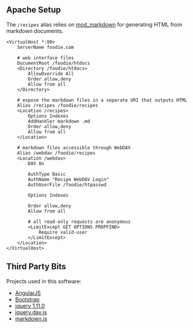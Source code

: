 ## Apache Setup

The `/recipes` alias relies on [mod_markdown](https://github.com/hamano/apache-mod-markdown)
for generating HTML from markdown documents.

	<VirtualHost *:80>
	    ServerName foodie.com

	    # web interface files
	    DocumentRoot /foodie/htdocs
	    <Directory /foodie/htdocs>
	        AllowOverride All
	        Order allow,deny
	        Allow from all
	    </Directory>

	    # expose the markdown files in a separate URI that outputs HTML
	    Alias /recipes /foodie/recipes
	    <Location /recipes>
	        Options Indexes
	        AddHandler markdown .md
	        Order allow,deny
	        Allow from all
	    </Location>

	    # markdown files accessible through WebDAV
	    Alias /webdav /foodie/recipes
	    <Location /webdav>
	        DAV On

	        AuthType Basic
	        AuthName "Recipe WebDAV Login"
	        AuthUserFile /foodie/htpasswd

	        Options Indexes

	        Order allow,deny
	        Allow from all

	        # all read-only requests are anonymous
	        <LimitExcept GET OPTIONS PROPFIND>
	            Require valid-user
	        </LimitExcept>
	    </Location>
	</VirtualHost>

## Third Party Bits

Projects used in this software:

* [AngularJS](http://angularjs.org/)
* [Bootstrap](http://twitter.github.com/bootstrap/)
* [jquery 1.11.0](http://jquery.com/)
* [jquery.dav.js](https://github.com/sandro-pasquali/jquery.dav)
* [markdown.js](https://github.com/evilstreak/markdown-js)
